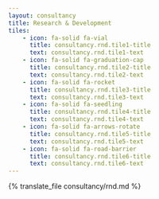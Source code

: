 ```yaml
---
layout: consultancy
title: Research & Development
tiles: 
    - icon: fa-solid fa-vial
      title: consultancy.rnd.tile1-title
      text: consultancy.rnd.tile1-text
    - icon: fa-solid fa-graduation-cap
      title: consultancy.rnd.tile2-title
      text: consultancy.rnd.tile2-text
    - icon: fa-solid fa-rocket
      title: consultancy.rnd.tile3-title
      text: consultancy.rnd.tile3-text
    - icon: fa-solid fa-seedling
      title: consultancy.rnd.tile4-title
      text: consultancy.rnd.tile4-text
    - icon: fa-solid fa-arrows-rotate
      title: consultancy.rnd.tile5-title
      text: consultancy.rnd.tile5-text
    - icon: fa-solid fa-road-barrier
      title: consultancy.rnd.tile6-title
      text: consultancy.rnd.tile6-text
---
```

{% translate_file consultancy/rnd.md %}